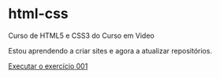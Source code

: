 # html-css
 Curso de HTML5 e CSS3 do Curso em Video

Estou aprendendo a criar sites e agora a atualizar repositórios.

<a href= "https://larissacoutoferreira.github.io/html-css/exercicios/001/index.html">Executar o exercício 001 </a>